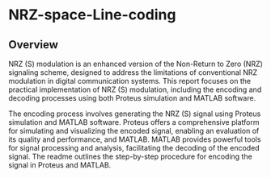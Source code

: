 # NRZ-space-Line-coding
## Overview

NRZ (S) modulation is an enhanced version of the Non-Return to Zero (NRZ) signaling scheme, designed to address the limitations of conventional NRZ modulation in digital communication systems. This report focuses on the practical implementation of NRZ (S) modulation, including the encoding and decoding processes using both Proteus simulation and MATLAB software.

The encoding process involves generating the NRZ (S) signal using Proteus simulation and MATLAB software. Proteus offers a comprehensive platform for simulating and visualizing the encoded signal, enabling an evaluation of its quality and performance, and MATLAB. MATLAB provides powerful tools for signal processing and analysis, facilitating the decoding of the encoded signal. The readme outlines the step-by-step procedure for encoding the signal in Proteus and MATLAB.
